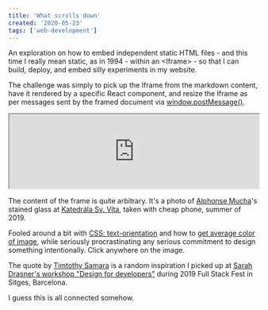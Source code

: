 ```yaml
---
title: 'What scrolls down'
created: '2020-05-23'
tags: ['web-development']
---
```


An exploration on how to embed independent static HTML files - and this time I really mean static, as in 1994 - within an &lt;Iframe&gt; - so that I can build, deploy, and embed silly experiments in my website.

<!-- abstract -->

The challenge was simply to pick up the Iframe from the markdown content, have it rendered by a specific React component, and resize the Iframe as per messages sent by the framed document via [window.postMessage()](https://developer.mozilla.org/en-US/docs/Web/API/Window/postMessage).

<iframe src="https://statics.andretorgal.com/exp/what-scrolls-down/index.html" width="100%" height="auto"></iframe>

The content of the frame is quite arbitrary. It's a photo of [Alphonse Mucha](https://www.alfonsmucha.org/biography.html)'s stained glass at [Katedrála Sv. Víta](https://goo.gl/maps/c4JYpkXfWUDFg2d99), taken with cheap phone, summer of 2019.

Fooled around a bit with [CSS: text-orientation](https://developer.mozilla.org/en-US/docs/Web/CSS/text-orientation) and how to [get average color of image](https://stackoverflow.com/questions/2541481/get-average-color-of-image-via-javascript), while seriously procrastinating any serious commitment to design something intentionally. Click anywhere on the image.

The quote by [Timtothy Samara](https://www.goodreads.com/author/quotes/69050.Timothy_Samara) is a random inspiration I picked up at [Sarah Drasner's workshop "Design for developers"](https://github.com/sdras/design-for-developers) during 2019 Full Stack Fest in Sitges, Barcelona.

I guess this is all connected somehow.



